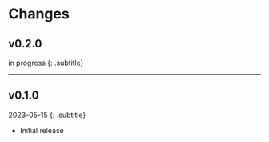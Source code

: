 # Changes

## v0.2.0
in progress
{: .subtitle}

---


## v0.1.0
2023-05-15
{: .subtitle}

- Initial release
